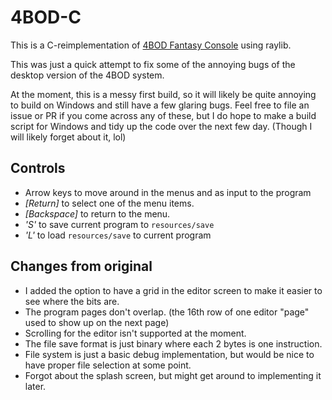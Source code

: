 # 4BOD-C

This is a C-reimplementation of [4BOD Fantasy Console](https://puarsliburf.itch.io/4bod-fantaly-console)
using raylib.

This was just a quick attempt to fix some of the annoying bugs
of the desktop version of the 4BOD system.

At the moment, this is a messy first build, so it will likely
be quite annoying to build on Windows and still have a few glaring bugs.
Feel free to file an issue or PR if you come across any of these, but I
do hope to make a build script for Windows and tidy up the code over the
next few day. (Though I will likely forget about it, lol)

## Controls
 - Arrow keys to move around in the menus and as input to the program
 - *[Return]* to select one of the menu items.
 - *[Backspace]* to return to the menu.
 - *'S'* to save current program to `resources/save`
 - *'L'* to load `resources/save` to current program

## Changes from original
 - I added the option to have a grid in the editor screen to make it
   easier to see where the bits are.
 - The program pages don't overlap. (the 16th row of one editor "page"
   used to show up on the next page)
 - Scrolling for the editor isn't supported at the moment.
 - The file save format is just binary where each 2 bytes is one instruction.
 - File system is just a basic debug implementation, but would be nice to have
   proper file selection at some point.
 - Forgot about the splash screen, but might get around to implementing it later.
